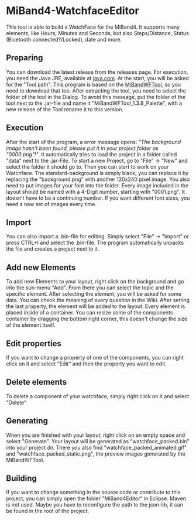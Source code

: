 # MiBand4-WatchfaceEditor
This tool is able to build a WatchFace for the MiBand4. It supports many elements, like Hours, Minutes and Seconds, but also Steps/Distance, Status (Bluetooth connected?/Locked), date and more.

## Preparing
You can download the latest release from the releases page. For execution, you need the Java JRE, available at [java.com](https://java.com/de/download/).
At the start, you will be asked for the "Tool path". This program is based on the [MiBandWFTool](https://amazfitwatchfaces.com/forum/viewtopic.php?f=29&t=720), so you need to download that too.
After extracting the tool, you need to select the folder of the tool in the Dialog. To avoid this message, put the folder of the tool next to the .jar-file and name it "MiBandWFTool_1.3.8_Palette", with a new release of the Tool rename it to this version.

## Execution
After the start of the program, a error message opens: *"The background image hasn't been found, please put it in your project folder as "0000.png"!"*. It automatically tries to load the project in a folder called "data" next to the .jar-File.
To start a new Project, go to "File" -> "New" and select the folder it should go to. 
Then you can start to work on your Watchface. The standard-background is simply black; you can replace it by replacing the "background.png" with another 120x240 pixel image. You also need to put images for your font into the folder. Every image included in the layout should be named with a 4-Digit number, starting with "0001.png". It doesn't have to be a continuing number. If you want different font sizes, you need a new set of images every time.

## Import
You can also import a .bin-file for editing. Simply select "File" -> "Import" or press CTRL+I and select the .bin-file. The program automatically unpacks the file and creates a project next to it.

## Add new Elements
To add new Elements to your layout, right click on the background and go into the sub-menu "Add". From there you can select the topic and the specific element. After selecting the element, you will be asked for some data. You can check the meaning of every question in the Wiki. After setting the last property, the element will be added to the layout. Every element is placed inside of a container. You can resize some of the components container by dragging the bottom right corner, this doesn't change the size of the element itself.

## Edit properties
If you want to change a property of one of the components, you can right click on it and select "Edit" and then the property you want to edit.

## Delete elements
To delete a component of your watchface, simply right click on it and select "Delete"

## Generating
When you are finished with your layout, right click on an empty space and select "Generate". Your layout will be generated as "watchface_packed.bin" into your project dir. There you also find "watchface_packed_animated.gif" and "watchface_packed_static.png", the preview images generated by the MiBandWFTool.


## Building
If you want to change something in the source code or contribute to this project, you can simply open the folder "MiBand4Editor" in Eclipse. Maven is not used. Maybe you have to reconfigure the path to the json-lib, it can be found in the root of the project.
